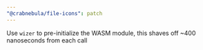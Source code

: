 ```yaml
---
"@crabnebula/file-icons": patch
---
```


Use `wizer` to pre-initialize the WASM module, this shaves off ~400 nanoseconds from each call